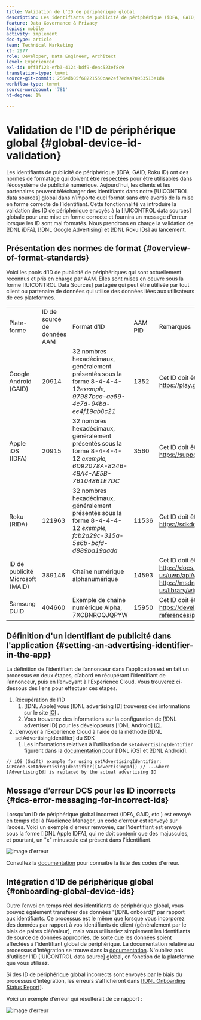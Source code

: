 ```yaml
---
title: Validation de l’ID de périphérique global
description: Les identifiants de publicité de périphérique (iDFA, GAID, Roku ID) ont des normes de formatage qui doivent être respectées pour être utilisables dans l’écosystème de publicité numérique. Aujourd’hui, les clients et les partenaires peuvent télécharger des identifiants dans nos sources de données globales dans n’importe quel format sans être avertis de la mise en forme correcte de l’identifiant. Cette fonctionnalité permet de valider les ID de périphérique envoyés aux sources de données globales pour une mise en forme correcte et fournit un message d’erreur lorsque le format des ID est incorrect. Nous prendrons en charge la validation des identifiants iDFA, Google Advertising et Roku au lancement.
feature: Data Governance & Privacy
topics: mobile
activity: implement
doc-type: article
team: Technical Marketing
kt: 2977
role: Developer, Data Engineer, Architect
level: Experienced
exl-id: 0ff3f123-efb3-4124-bdf9-deac523ef8c9
translation-type: tm+mt
source-git-commit: 256edb05f68221550cae2ef7edaa70953513e1d4
workflow-type: tm+mt
source-wordcount: '781'
ht-degree: 1%

---
```


# Validation de l&#39;ID de périphérique global {#global-device-id-validation}

Les identifiants de publicité de périphérique (iDFA, GAID, Roku ID) ont des normes de formatage qui doivent être respectées pour être utilisables dans l’écosystème de publicité numérique. Aujourd’hui, les clients et les partenaires peuvent télécharger des identifiants dans notre [!UICONTROL data sources] global dans n’importe quel format sans être avertis de la mise en forme correcte de l’identifiant. Cette fonctionnalité va introduire la validation des ID de périphérique envoyés à la [!UICONTROL data sources] globale pour une mise en forme correcte et fournira un message d&#39;erreur lorsque les ID sont mal formatés. Nous prendrons en charge la validation de [!DNL iDFA], [!DNL Google Advertising] et [!DNL Roku IDs] au lancement.

## Présentation des normes de format {#overview-of-format-standards}

Voici les pools d’ID de publicité de périphériques qui sont actuellement reconnus et pris en charge par AAM. Elles sont mises en oeuvre sous la forme [!UICONTROL Data Sources] partagée qui peut être utilisée par tout client ou partenaire de données qui utilise des données liées aux utilisateurs de ces plateformes.

<table>
  <tr>
   <td>Plate-forme </td>
   <td>ID de source de données AAM </td>
   <td>Format d’ID </td>
   <td>AAM PID </td>
   <td>Remarques </td>
  </tr>
  <tr>
   <td>Google Android (GAID)</td>
   <td>20914</td>
   <td>32 nombres hexadécimaux, généralement présentés sous la forme 8-4-4-4-12<em>exemple, 97987bca-ae59-4c7d-94ba-ee4f19ab8c21<br/> </em> </td>
   <td>1352</td>
   <td>Cet ID doit être collecté dans un formulaire brut/non haché/non modifié Référence - <a href="https://play.google.com/about/monetization-ads/ads/ad-id/">https://play.google.com/about/monetization-ads/ads/ad-id/</a></td>
  </tr>
  <tr>
   <td>Apple iOS (IDFA)</td>
   <td>20915</td>
   <td>32 nombres hexadécimaux, généralement présentés sous la forme 8-4-4-4-12 <em>exemple, 6D92078A-8246-4BA4-AE5B-76104861E7DC<br /> </em> </td>
   <td>3560</td>
   <td>Cet ID doit être collecté dans un formulaire brut/non haché/non modifié Référence - <a href="https://support.apple.com/en-us/HT205223">https://support.apple.com/en-us/HT205223</a></td>
  </tr>
  <tr>
   <td>Roku (RIDA)</td>
   <td>121963</td>
   <td>32 nombres hexadécimaux, généralement présentés sous la forme 8-4-4-4-12 <em>exemple, </em> <em>fcb2a29c-315a-5e6b-bcfd-d889ba19aada</em></td>
   <td>11536</td>
   <td>Cet ID doit être collecté dans un formulaire brut/non haché/non modifié Référence - <a href="https://sdkdocs.roku.com/display/sdkdoc/Roku+Advertising+Framework">https://sdkdocs.roku.com/display/sdkdoc/Roku+Advertising+Framework</a> </td>
  </tr>
  <tr>
   <td>ID de publicité Microsoft (MAID)</td>
   <td>389146</td>
   <td>Chaîne numérique alphanumérique</td>
   <td>14593</td>
   <td>Cet ID doit être collecté dans un formulaire brut/non haché/non modifié Référence - <a href="https://docs.microsoft.com/en-us/uwp/api/windows.system.userprofile.advertisingmanager.advertisingid">https://docs.microsoft.com/en-us/uwp/api/windows.system.userprofile.advertisingmanager.advertisingid</a><br/><a href="https://msdn.microsoft.com/en-us/library/windows/apps/windows.system.userprofile.advertisingmanager.advertisingid.aspx">https://msdn.microsoft.com/en-us/library/windows/apps/windows.system.userprofile.advertisingmanager.advertisingid.aspx</a></td>
  </tr>
  <tr>
   <td>Samsung DUID</td>
   <td>404660</td>
   <td>Exemple de chaîne numérique Alpha, 7XCBNROQJQPYW</td>
   <td>15950</td>
   <td>Cet ID doit être collecté dans un formulaire brut/non haché/non modifié Référence - <a href="https://developer.samsung.com/tv/develop/api-references/samsung-product-api-references/productinfo-api">https://developer.samsung.com/tv/develop/api-references/samsung-product-api-references/productinfo-api</a> </td>
  </tr>
</table>

## Définition d&#39;un identifiant de publicité dans l&#39;application {#setting-an-advertising-identifier-in-the-app}

La définition de l’identifiant de l’annonceur dans l’application est en fait un processus en deux étapes, d’abord en récupérant l’identifiant de l’annonceur, puis en l’envoyant à l’Experience Cloud. Vous trouverez ci-dessous des liens pour effectuer ces étapes.

1. Récupération de l’ID
   1. [!DNL Apple] vous  [!DNL advertising ID] trouverez des informations sur le site  [ICI](https://developer.apple.com/documentation/adsupport/asidentifiermanager) .
   1. Vous trouverez des informations sur la configuration de [!DNL advertiser ID] pour les développeurs [!DNL Android] [ICI](http://www.androiddocs.com/google/play-services/id.html).
1. L’envoyer à l’Experience Cloud à l’aide de la méthode [!DNL setAdvertisingIdentifier] du SDK
   1. Les informations relatives à l&#39;utilisation de `setAdvertisingIdentifier` figurent dans la [documentation](https://aep-sdks.gitbook.io/docs/using-mobile-extensions/mobile-core/identity/identity-api-reference#set-an-advertising-identifier) pour [!DNL iOS] et [!DNL Android].

`// iOS (Swift) example for using setAdvertisingIdentifier:`
`ACPCore.setAdvertisingIdentifier([AdvertisingId]) // ...where [AdvertisingId] is replaced by the actual advertising ID`

## Message d’erreur DCS pour les ID incorrects {#dcs-error-messaging-for-incorrect-ids}

Lorsqu’un ID de périphérique global incorrect (IDFA, GAID, etc.) est envoyé en temps réel à l’Audience Manager, un code d’erreur est renvoyé sur l’accès. Voici un exemple d&#39;erreur renvoyée, car l&#39;identifiant est envoyé sous la forme [!DNL Apple IDFA], qui ne doit contenir que des majuscules, et pourtant, un &quot;x&quot; minuscule est présent dans l&#39;identifiant.

![image d&#39;erreur](assets/image_4_.png)

Consultez la [documentation](https://experienceleague.adobe.com/docs/audience-manager/user-guide/api-and-sdk-code/dcs/dcs-api-reference/dcs-error-codes.html?lang=en#api-and-sdk-code) pour connaître la liste des codes d&#39;erreur.

## Intégration d’ID de périphérique global {#onboarding-global-device-ids}

Outre l’envoi en temps réel des identifiants de périphérique global, vous pouvez également transférer des données &quot;[!DNL onboard]&quot; par rapport aux identifiants. Ce processus est le même que lorsque vous incorporez des données par rapport à vos identifiants de client (généralement par le biais de paires clé/valeur), mais vous utiliseriez simplement les identifiants de source de données appropriés, de sorte que les données soient affectées à l’identifiant global de périphérique. La documentation relative au processus d’intégration se trouve dans la [documentation](https://experienceleague.adobe.com/docs/audience-manager/user-guide/implementation-integration-guides/sending-audience-data/batch-data-transfer-process/batch-data-transfer-overview.html?lang=en#implementation-integration-guides). N&#39;oubliez pas d&#39;utiliser l&#39;ID [!UICONTROL data source] global, en fonction de la plateforme que vous utilisez.

Si des ID de périphérique global incorrects sont envoyés par le biais du processus d’intégration, les erreurs s’afficheront dans [[!DNL Onboarding Status Report]](https://experienceleague.adobe.com/docs/audience-manager/user-guide/reporting/onboarding-status-report.html?lang=en#reporting).

Voici un exemple d’erreur qui résulterait de ce rapport :

![image d&#39;erreur](assets/image_5_.png)
